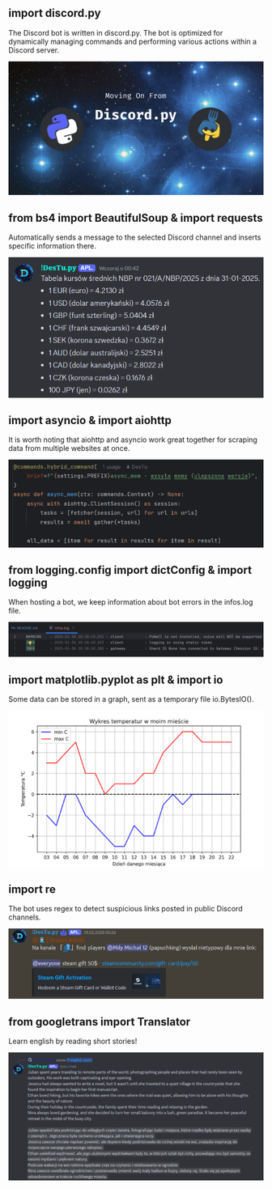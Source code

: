 ## import discord.py
The Discord bot is written in discord.py. The bot is optimized for dynamically managing commands and performing various actions within a Discord server.

![Discord](md_imgs/discord.png)
## from bs4 import BeautifulSoup & import requests
Automatically sends a message to the selected Discord channel and inserts specific information there.

![bs4](md_imgs/bs4.png)
## import asyncio & import aiohttp
It is worth noting that aiohttp and asyncio work great together for scraping data from multiple websites at once.

![async_mem](md_imgs/async_mem.png)
## from logging.config import dictConfig & import logging
When hosting a bot, we keep information about bot errors in the infos.log file. 

![logs](md_imgs/logs.png)
## import matplotlib.pyplot as plt & import io
Some data can be stored in a graph, sent as a temporary file io.BytesIO().

![matplot](md_imgs/matplot.png)
## import re
The bot uses regex to detect suspicious links posted in public Discord channels.

![re](md_imgs/re.png)
## from googletrans import Translator
Learn english by reading short stories! 

![translate](md_imgs/translate.png)

